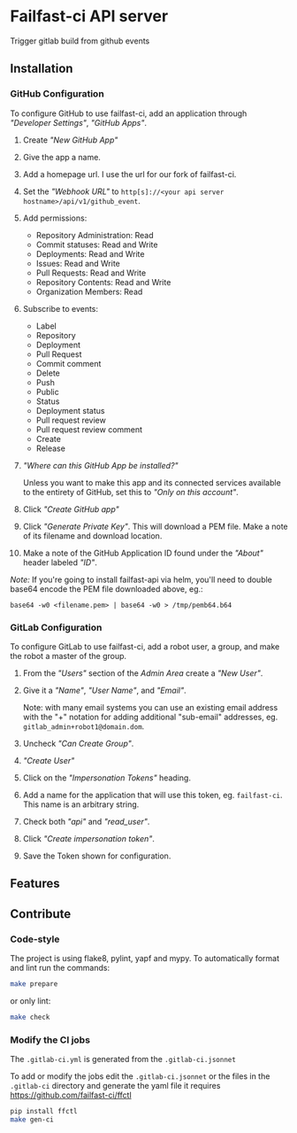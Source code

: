 
# Failfast-ci API server

Trigger gitlab build from github events

## Installation

### GitHub Configuration

To configure GitHub to use failfast-ci, add an application through _"Developer Settings"_, _"GitHub Apps"_.

1. Create _"New GitHub App"_
1. Give the app a name.
1. Add a homepage url. I use the url for our fork of failfast-ci.
1. Set the _"Webhook URL"_ to `http[s]://<your api server hostname>/api/v1/github_event`.
1. Add permissions:
   * Repository Administration: Read
   * Commit statuses: Read and Write
   * Deployments: Read and Write
   * Issues: Read and Write
   * Pull Requests: Read and Write
   * Repository Contents: Read and Write
   * Organization Members: Read
1. Subscribe to events:
   * Label
   * Repository
   * Deployment
   * Pull Request
   * Commit comment
   * Delete
   * Push
   * Public
   * Status
   * Deployment status
   * Pull request review
   * Pull request review comment
   * Create
   * Release
1. _"Where can this GitHub App be installed?"_

   Unless you want to make this app and its connected services available to the entirety of GitHub, set this to _"Only on this account"_.

1. Click _"Create GitHub app"_
1. Click _"Generate Private Key"_. This will download a PEM file. Make a note of its filename and download location.
1. Make a note of the GitHub Application ID found under the _"About"_ header labeled _"ID"_.

_Note:_ If you're going to install failfast-api via helm, you'll need to double base64 encode the PEM file downloaded above, eg.:

   ```
   base64 -w0 <filename.pem> | base64 -w0 > /tmp/pemb64.b64
   ```

### GitLab Configuration

To configure GitLab to use failfast-ci, add a robot user, a group, and make the robot a master of the group.

1. From the _"Users"_ section of the _Admin Area_ create a _"New User"_.
1. Give it a _"Name"_, _"User Name"_, and _"Email"_.

   Note: with many email systems you can use an existing email address with the "+" notation for adding additional "sub-email" addresses, eg. `gitlab_admin+robot1@domain.dom`.

1. Uncheck _"Can Create Group"_.
1. _"Create User"_
1. Click on the _"Impersonation Tokens"_ heading.
1. Add a name for the application that will use this token, eg. `failfast-ci`. This name is an arbitrary string.
1. Check both _"api"_ and _"read_user"_.
1. Click _"Create impersonation token"_.
1. Save the Token shown for configuration.

## Features

## Contribute

### Code-style

The project is using flake8, pylint, yapf and mypy.
To automatically format and lint run the commands:

```bash
make prepare
```

or only lint:

```bash
make check
```

### Modify the CI jobs

The `.gitlab-ci.yml` is generated from the `.gitlab-ci.jsonnet`

To add or modify the jobs edit the `.gitlab-ci.jsonnet` or the files in the `.gitlab-ci` directory and generate the yaml file it requires https://github.com/failfast-ci/ffctl

``` bash
pip install ffctl
make gen-ci
```